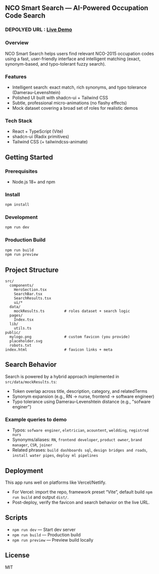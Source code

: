 ## NCO Smart Search — AI-Powered Occupation Code Search

### DEPOLYED URL : [Live Demo](https://nco-find-smartly.vercel.app/)

### Overview
NCO Smart Search helps users find relevant NCO-2015 occupation codes using a fast, user-friendly interface and intelligent matching (exact, synonym-based, and typo-tolerant fuzzy search).

### Features
- Intelligent search: exact match, rich synonyms, and typo tolerance (Damerau–Levenshtein)
- Polished UI built with shadcn-ui + Tailwind CSS
- Subtle, professional micro-animations (no flashy effects)
- Mock dataset covering a broad set of roles for realistic demos

### Tech Stack
- React + TypeScript (Vite)
- shadcn-ui (Radix primitives)
- Tailwind CSS (+ tailwindcss-animate)

## Getting Started

### Prerequisites
- Node.js 18+ and npm

### Install
```bash
npm install
```

### Development
```bash
npm run dev
```

### Production Build
```bash
npm run build
npm run preview
```

## Project Structure
```text
src/
  components/
    HeroSection.tsx
    SearchBar.tsx
    SearchResults.tsx
    ui/*
  data/
    mockResults.ts         # roles dataset + search logic
  pages/
    Index.tsx
  lib/
    utils.ts
public/
  mylogo.png               # custom favicon (you provide)
  placeholder.svg
  robots.txt
index.html                 # favicon links + meta
```

## Search Behavior
Search is powered by a hybrid approach implemented in `src/data/mockResults.ts`:
- Token overlap across title, description, category, and relatedTerms
- Synonym expansion (e.g., RN → nurse, frontend → software engineer)
- Typo tolerance using Damerau–Levenshtein distance (e.g., "sofware enginer")

### Example queries to demo
- Typos: `sofware enginer`, `eletrician`, `acountent`, `weldding`, `registred nurs`
- Synonyms/aliases: `RN`, `frontend developer`, `product owner`, `brand manager`, `CSR`, `joiner`
- Related phrases: `build dashboards sql`, `design bridges and roads`, `install water pipes`, `deploy ml pipelines`

## Deployment
This app runs well on platforms like Vercel/Netlify.
- For Vercel: import the repo, framework preset “Vite”, default build `npm run build` and output `dist/`.
- Post-deploy, verify the favicon and search behavior on the live URL.

## Scripts
- `npm run dev` — Start dev server
- `npm run build` — Production build
- `npm run preview` — Preview build locally

## License
MIT



